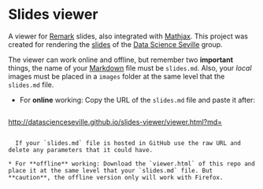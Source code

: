 Slides viewer
=============

A viewer for [Remark](https://github.com/gnab/remark) slides, also integrated with [Mathjax](http://www.mathjax.org/). This project was created for rendering the [slides](http://datascienceseville.github.io/slides-viewer/) of the [Data Science Seville](https://github.com/DataScienceSeville) group.

The viewer can work online and offline, but remember two **important** things, the name of your [Markdown](https://github.com/adam-p/markdown-here/wiki/Markdown-Cheatsheet) file must be `slides.md`. Also, your *local* images must be placed in a `images` folder at the same level that the `slides.md` file.

* For **online** working: Copy the URL of the `slides.md` file and paste it after:

  ```
http://datascienceseville.github.io/slides-viewer/viewer.html?md=
```

  If your `slides.md` file is hosted in GitHub use the raw URL and delete any parameters that it could have.

* For **offline** working: Download the `viewer.html` of this repo and place it at the same level that your `slides.md` file. But **caution**, the offline version only will work with Firefox.
